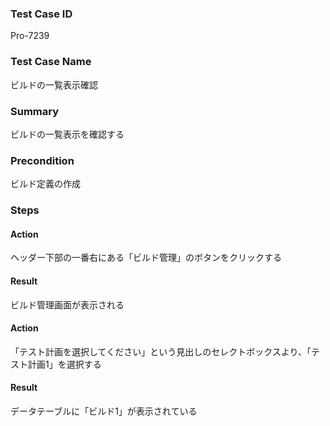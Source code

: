 ### Test Case ID
Pro-7239

### Test Case Name
ビルドの一覧表示確認

### Summary
ビルドの一覧表示を確認する

### Precondition
ビルド定義の作成

### Steps

#### Action
ヘッダー下部の一番右にある「ビルド管理」のボタンをクリックする
#### Result
ビルド管理画面が表示される

#### Action
「テスト計画を選択してください」という見出しのセレクトボックスより、「テスト計画1」を選択する
#### Result
データテーブルに「ビルド1」が表示されている
